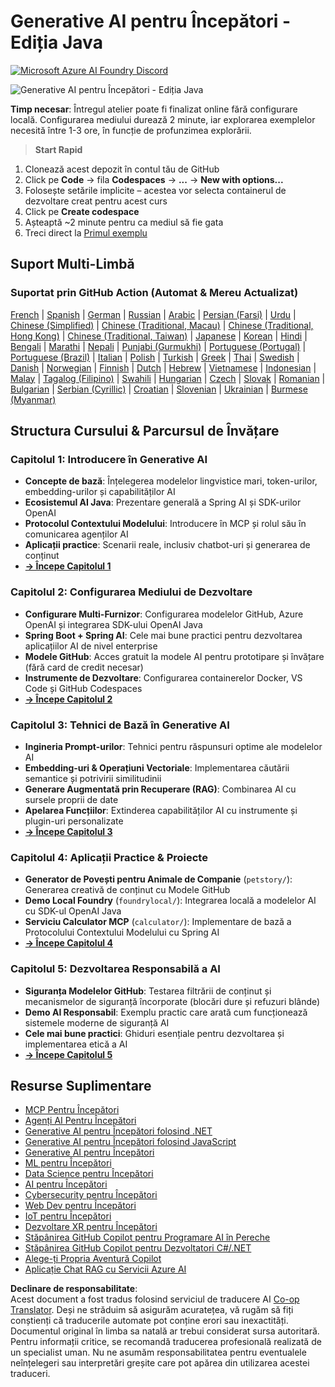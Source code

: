 <!--
CO_OP_TRANSLATOR_METADATA:
{
  "original_hash": "90ac762d40c6db51b8081cdb3e49e9db",
  "translation_date": "2025-08-07T11:20:48+00:00",
  "source_file": "README.md",
  "language_code": "ro"
}
-->
# Generative AI pentru Începători - Ediția Java
[![Microsoft Azure AI Foundry Discord](https://dcbadge.limes.pink/api/server/ByRwuEEgH4)](https://discord.com/invite/ByRwuEEgH4)

![Generative AI pentru Începători - Ediția Java](../../translated_images/beg-genai-series.8b48be9951cc574c25f8a3accba949bfd03c2f008e2c613283a1b47316fbee68.ro.png)

**Timp necesar**: Întregul atelier poate fi finalizat online fără configurare locală. Configurarea mediului durează 2 minute, iar explorarea exemplelor necesită între 1-3 ore, în funcție de profunzimea explorării.

> **Start Rapid** 

1. Clonează acest depozit în contul tău de GitHub
2. Click pe **Code** → fila **Codespaces** → **...** → **New with options...**
3. Folosește setările implicite – acestea vor selecta containerul de dezvoltare creat pentru acest curs
4. Click pe **Create codespace**
5. Așteaptă ~2 minute pentru ca mediul să fie gata
6. Treci direct la [Primul exemplu](./02-SetupDevEnvironment/README.md#step-2-create-a-github-personal-access-token)

## Suport Multi-Limbă

### Suportat prin GitHub Action (Automat & Mereu Actualizat)

[French](../fr/README.md) | [Spanish](../es/README.md) | [German](../de/README.md) | [Russian](../ru/README.md) | [Arabic](../ar/README.md) | [Persian (Farsi)](../fa/README.md) | [Urdu](../ur/README.md) | [Chinese (Simplified)](../zh/README.md) | [Chinese (Traditional, Macau)](../mo/README.md) | [Chinese (Traditional, Hong Kong)](../hk/README.md) | [Chinese (Traditional, Taiwan)](../tw/README.md) | [Japanese](../ja/README.md) | [Korean](../ko/README.md) | [Hindi](../hi/README.md) | [Bengali](../bn/README.md) | [Marathi](../mr/README.md) | [Nepali](../ne/README.md) | [Punjabi (Gurmukhi)](../pa/README.md) | [Portuguese (Portugal)](../pt/README.md) | [Portuguese (Brazil)](../br/README.md) | [Italian](../it/README.md) | [Polish](../pl/README.md) | [Turkish](../tr/README.md) | [Greek](../el/README.md) | [Thai](../th/README.md) | [Swedish](../sv/README.md) | [Danish](../da/README.md) | [Norwegian](../no/README.md) | [Finnish](../fi/README.md) | [Dutch](../nl/README.md) | [Hebrew](../he/README.md) | [Vietnamese](../vi/README.md) | [Indonesian](../id/README.md) | [Malay](../ms/README.md) | [Tagalog (Filipino)](../tl/README.md) | [Swahili](../sw/README.md) | [Hungarian](../hu/README.md) | [Czech](../cs/README.md) | [Slovak](../sk/README.md) | [Romanian](./README.md) | [Bulgarian](../bg/README.md) | [Serbian (Cyrillic)](../sr/README.md) | [Croatian](../hr/README.md) | [Slovenian](../sl/README.md) | [Ukrainian](../uk/README.md) | [Burmese (Myanmar)](../my/README.md)

## Structura Cursului & Parcursul de Învățare

### **Capitolul 1: Introducere în Generative AI**
- **Concepte de bază**: Înțelegerea modelelor lingvistice mari, token-urilor, embedding-urilor și capabilităților AI
- **Ecosistemul AI Java**: Prezentare generală a Spring AI și SDK-urilor OpenAI
- **Protocolul Contextului Modelului**: Introducere în MCP și rolul său în comunicarea agenților AI
- **Aplicații practice**: Scenarii reale, inclusiv chatbot-uri și generarea de conținut
- **[→ Începe Capitolul 1](./01-IntroToGenAI/README.md)**

### **Capitolul 2: Configurarea Mediului de Dezvoltare**
- **Configurare Multi-Furnizor**: Configurarea modelelor GitHub, Azure OpenAI și integrarea SDK-ului OpenAI Java
- **Spring Boot + Spring AI**: Cele mai bune practici pentru dezvoltarea aplicațiilor AI de nivel enterprise
- **Modele GitHub**: Acces gratuit la modele AI pentru prototipare și învățare (fără card de credit necesar)
- **Instrumente de Dezvoltare**: Configurarea containerelor Docker, VS Code și GitHub Codespaces
- **[→ Începe Capitolul 2](./02-SetupDevEnvironment/README.md)**

### **Capitolul 3: Tehnici de Bază în Generative AI**
- **Ingineria Prompt-urilor**: Tehnici pentru răspunsuri optime ale modelelor AI
- **Embedding-uri & Operațiuni Vectoriale**: Implementarea căutării semantice și potrivirii similitudinii
- **Generare Augmentată prin Recuperare (RAG)**: Combinarea AI cu sursele proprii de date
- **Apelarea Funcțiilor**: Extinderea capabilităților AI cu instrumente și plugin-uri personalizate
- **[→ Începe Capitolul 3](./03-CoreGenerativeAITechniques/README.md)**

### **Capitolul 4: Aplicații Practice & Proiecte**
- **Generator de Povești pentru Animale de Companie** (`petstory/`): Generarea creativă de conținut cu Modele GitHub
- **Demo Local Foundry** (`foundrylocal/`): Integrarea locală a modelelor AI cu SDK-ul OpenAI Java
- **Serviciu Calculator MCP** (`calculator/`): Implementare de bază a Protocolului Contextului Modelului cu Spring AI
- **[→ Începe Capitolul 4](./04-PracticalSamples/README.md)**

### **Capitolul 5: Dezvoltarea Responsabilă a AI**
- **Siguranța Modelelor GitHub**: Testarea filtrării de conținut și mecanismelor de siguranță încorporate (blocări dure și refuzuri blânde)
- **Demo AI Responsabil**: Exemplu practic care arată cum funcționează sistemele moderne de siguranță AI
- **Cele mai bune practici**: Ghiduri esențiale pentru dezvoltarea și implementarea etică a AI
- **[→ Începe Capitolul 5](./05-ResponsibleGenAI/README.md)**

## Resurse Suplimentare 

- [MCP Pentru Începători](https://github.com/microsoft/mcp-for-beginners)
- [Agenți AI Pentru Începători](https://github.com/microsoft/ai-agents-for-beginners)
- [Generative AI pentru Începători folosind .NET](https://github.com/microsoft/Generative-AI-for-beginners-dotnet)
- [Generative AI pentru Începători folosind JavaScript](https://github.com/microsoft/generative-ai-with-javascript)
- [Generative AI pentru Începători](https://github.com/microsoft/generative-ai-for-beginners)
- [ML pentru Începători](https://aka.ms/ml-beginners)
- [Data Science pentru Începători](https://aka.ms/datascience-beginners)
- [AI pentru Începători](https://aka.ms/ai-beginners)
- [Cybersecurity pentru Începători](https://github.com/microsoft/Security-101)
- [Web Dev pentru Începători](https://aka.ms/webdev-beginners)
- [IoT pentru Începători](https://aka.ms/iot-beginners)
- [Dezvoltare XR pentru Începători](https://github.com/microsoft/xr-development-for-beginners)
- [Stăpânirea GitHub Copilot pentru Programare AI în Pereche](https://aka.ms/GitHubCopilotAI)
- [Stăpânirea GitHub Copilot pentru Dezvoltatori C#/.NET](https://github.com/microsoft/mastering-github-copilot-for-dotnet-csharp-developers)
- [Alege-ți Propria Aventură Copilot](https://github.com/microsoft/CopilotAdventures)
- [Aplicație Chat RAG cu Servicii Azure AI](https://github.com/Azure-Samples/azure-search-openai-demo-java)

**Declinare de responsabilitate**:  
Acest document a fost tradus folosind serviciul de traducere AI [Co-op Translator](https://github.com/Azure/co-op-translator). Deși ne străduim să asigurăm acuratețea, vă rugăm să fiți conștienți că traducerile automate pot conține erori sau inexactități. Documentul original în limba sa natală ar trebui considerat sursa autoritară. Pentru informații critice, se recomandă traducerea profesională realizată de un specialist uman. Nu ne asumăm responsabilitatea pentru eventualele neînțelegeri sau interpretări greșite care pot apărea din utilizarea acestei traduceri.